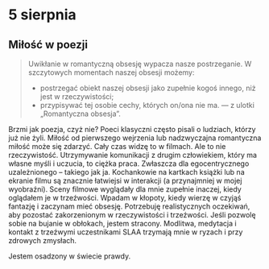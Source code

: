 
# 5 sierpnia

## Miłość w poezji

> Uwikłanie w romantyczną obsesję wypacza nasze postrzeganie. W szczytowych momentach naszej obsesji możemy:
>
> - postrzegać obiekt naszej obsesji jako zupełnie kogoś innego, niż jest w rzeczywistości;
> - przypisywać tej osobie cechy, których on/ona nie ma. — z ulotki „Romantyczna obsesja”.

Brzmi jak poezja, czyż nie? Poeci klasyczni często pisali o ludziach, którzy już nie żyli. Miłość od pierwszego wejrzenia lub nadzwyczajna romantyczna miłość może się zdarzyć. Cały czas widzę to w filmach. Ale to nie rzeczywistość. Utrzymywanie komunikacji z drugim człowiekiem, który ma własne myśli i uczucia, to ciężka praca. Zwłaszcza dla egocentrycznego uzależnionego – takiego jak ja. Kochankowie na kartkach książki lub na ekranie filmu są znacznie łatwiejsi w interakcji (a przynajmniej w mojej wyobraźni). Sceny filmowe wyglądały dla mnie zupełnie inaczej, kiedy oglądałem je w trzeźwości. Wpadam w kłopoty, kiedy wierzę w czyjąś fantazję i zaczynam mieć obsesję. Potrzebuję realistycznych oczekiwań, aby pozostać zakorzenionym w rzeczywistości i trzeźwości. Jeśli pozwolę sobie na bujanie w obłokach, jestem stracony. Modlitwa, medytacja i kontakt z trzeźwymi uczestnikami SLAA trzymają mnie w ryzach i przy zdrowych zmysłach.

Jestem osadzony w świecie prawdy.
